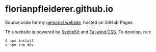 # florianpfleiderer.github.io

Source code for my [personal website](https://info.florianpfleiderer.at/), hosted on
GitHub Pages.

This website is powered by [SvelteKit](https://kit.svelte.dev/) and
[Tailwind CSS](https://tailwindcss.com/). To develop, run:

```sh-session
$ npm install
$ npm run dev
```

